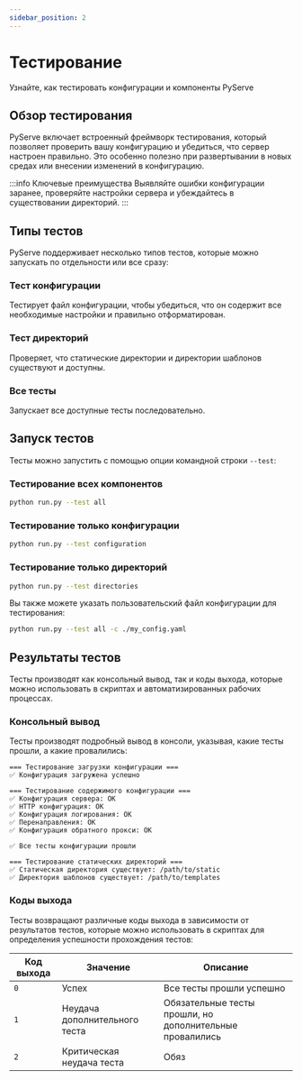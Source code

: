 ```yaml
---
sidebar_position: 2
---
```


# Тестирование

Узнайте, как тестировать конфигурации и компоненты PyServe

## Обзор тестирования

PyServe включает встроенный фреймворк тестирования, который позволяет проверить вашу конфигурацию и убедиться, что сервер настроен правильно. Это особенно полезно при развертывании в новых средах или внесении изменений в конфигурацию.

:::info Ключевые преимущества
Выявляйте ошибки конфигурации заранее, проверяйте настройки сервера и убеждайтесь в существовании директорий.
:::

## Типы тестов

PyServe поддерживает несколько типов тестов, которые можно запускать по отдельности или все сразу:

### Тест конфигурации

Тестирует файл конфигурации, чтобы убедиться, что он содержит все необходимые настройки и правильно отформатирован.

### Тест директорий

Проверяет, что статические директории и директории шаблонов существуют и доступны.

### Все тесты

Запускает все доступные тесты последовательно.

## Запуск тестов

Тесты можно запустить с помощью опции командной строки `--test`:

### Тестирование всех компонентов

```bash
python run.py --test all
```

### Тестирование только конфигурации

```bash
python run.py --test configuration
```

### Тестирование только директорий

```bash
python run.py --test directories
```

Вы также можете указать пользовательский файл конфигурации для тестирования:

```bash
python run.py --test all -c ./my_config.yaml
```

## Результаты тестов

Тесты производят как консольный вывод, так и коды выхода, которые можно использовать в скриптах и автоматизированных рабочих процессах.

### Консольный вывод

Тесты производят подробный вывод в консоли, указывая, какие тесты прошли, а какие провалились:

```
=== Тестирование загрузки конфигурации ===
✅ Конфигурация загружена успешно

=== Тестирование содержимого конфигурации ===
✅ Конфигурация сервера: OK
✅ HTTP конфигурация: OK
✅ Конфигурация логирования: OK
✅ Перенаправления: OK
✅ Конфигурация обратного прокси: OK

✅ Все тесты конфигурации прошли

=== Тестирование статических директорий ===
✅ Статическая директория существует: /path/to/static
✅ Директория шаблонов существует: /path/to/templates
```

### Коды выхода

Тесты возвращают различные коды выхода в зависимости от результатов тестов, которые можно использовать в скриптах для определения успешности прохождения тестов:

| Код выхода | Значение | Описание |
|------------|----------|----------|
| `0` | Успех | Все тесты прошли успешно |
| `1` | Неудача дополнительного теста | Обязательные тесты прошли, но дополнительные провалились |
| `2` | Критическая неудача теста | Обяз